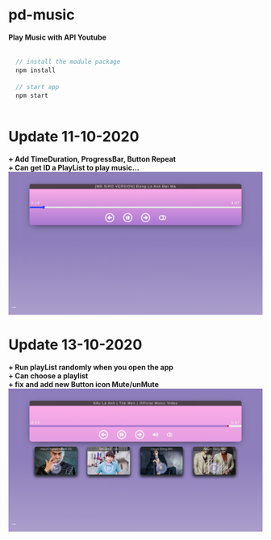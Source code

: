 # pd-music
**Play Music with API Youtube**
```javascript

  // install the module package
  npm install

  // start app
  npm start
  
```
# Update 11-10-2020
**+ Add TimeDuration, ProgressBar, Button Repeat**</br>
**+ Can get ID a PlayList to play music...**</br>
![image1](https://raw.githubusercontent.com/panadorado/pd-music/panadora/src/icons/Screenshot%20from%202020-10-11%2022-52-06.png)


# Update 13-10-2020
**+ Run playList randomly when you open the app**</br>
**+ Can choose a playlist**</br>
**+ fix and add new Button icon Mute/unMute**</br>
![image2](https://raw.githubusercontent.com/panadorado/pd-music/panadora/src/icons/Screenshot%20from%202020-10-13%2011-05-30.png)
